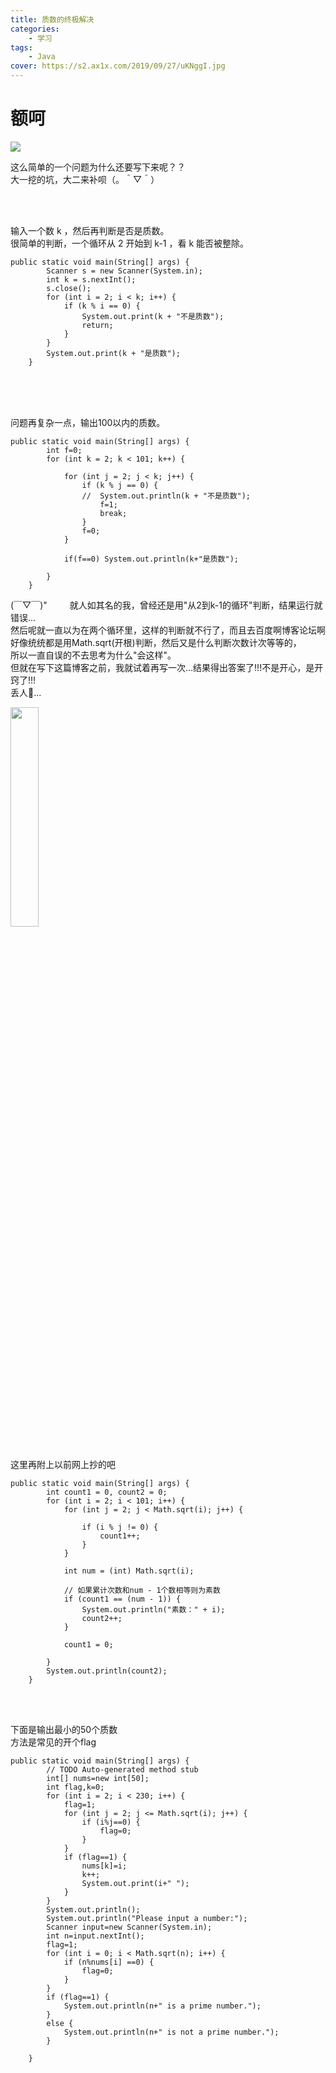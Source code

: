 ```yaml
---
title: 质数的终极解决
categories: 
    - 学习
tags: 
    - Java
cover: https://s2.ax1x.com/2019/09/27/uKNggI.jpg	
---
```


# 额呵

![](https://s2.ax1x.com/2019/09/27/uKNggI.jpg)

这么简单的一个问题为什么还要写下来呢？？  
大一挖的坑，大二来补呗（。＾▽＾）  

<br/>
<br/>
  
  
输入一个数 k ，然后再判断是否是质数。  
很简单的判断，一个循环从 2 开始到 k-1 ，看 k 能否被整除。  

```
public static void main(String[] args) {
		Scanner s = new Scanner(System.in);
		int k = s.nextInt();
		s.close();
		for (int i = 2; i < k; i++) {
			if (k % i == 0) {
				System.out.print(k + "不是质数");
				return;
			}
		}
		System.out.print(k + "是质数");
	}
```

<br/>
<br/>
<br/>


问题再复杂一点，输出100以内的质数。  

```
public static void main(String[] args) {
		int f=0;
		for (int k = 2; k < 101; k++) {
			
			for (int j = 2; j < k; j++) {
				if (k % j == 0) {
				//	System.out.println(k + "不是质数");
					f=1;
					break;
				}
				f=0;
			}
			
			if(f==0) System.out.println(k+"是质数");

		}
	}
```


(￣▽￣)"  &emsp;&emsp; 就人如其名的我，曾经还是用"从2到k-1的循环"判断，结果运行就错误...  
然后呢就一直以为在两个循环里，这样的判断就不行了，而且去百度啊博客论坛啊好像统统都是用Math.sqrt(开根)判断，然后又是什么判断次数计次等等的，  
所以一直自误的不去思考为什么"会这样"。  
但就在写下这篇博客之前，我就试着再写一次...结果得出答案了!!!不是开心，是开窍了!!!  
丢人🤦‍... 

<img src="https://s2.ax1x.com/2019/09/27/uKYxyV.jpg" width=30% />	



<br/> 
<br/> 

这里再附上以前网上抄的吧  
```
public static void main(String[] args) {
		int count1 = 0, count2 = 0;
		for (int i = 2; i < 101; i++) {
			for (int j = 2; j < Math.sqrt(i); j++) {

				if (i % j != 0) {
					count1++;
				}
			}

			int num = (int) Math.sqrt(i);

			// 如果累计次数和num - 1个数相等则为素数
			if (count1 == (num - 1)) {
				System.out.println("素数：" + i);
				count2++;
			}

			count1 = 0;

		}
		System.out.println(count2);
	}
```
<br/> 
<br/> 

下面是输出最小的50个质数  
方法是常见的开个flag  


```
public static void main(String[] args) {
		// TODO Auto-generated method stub
		int[] nums=new int[50];
		int flag,k=0;
		for (int i = 2; i < 230; i++) {
			flag=1;
			for (int j = 2; j <= Math.sqrt(i); j++) {
				if (i%j==0) {
					flag=0;
				}
			}
			if (flag==1) {
				nums[k]=i;
				k++;
				System.out.print(i+" ");
			}
		}
		System.out.println();
		System.out.println("Please input a number:");
		Scanner input=new Scanner(System.in);
		int n=input.nextInt();
		flag=1;
		for (int i = 0; i < Math.sqrt(n); i++) {
			if (n%nums[i] ==0) {
				flag=0;
			}
		}
		if (flag==1) {
			System.out.println(n+" is a prime number.");
		}
		else {
			System.out.println(n+" is not a prime number.");
		}

	}
```








